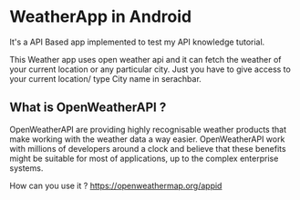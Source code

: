 # WeatherApp in Android


It's a API Based app implemented to test my API knowledge tutorial.

This Weather app uses open weather api and it can fetch the weather of your current location or any particular city. Just you have to give access to your current location/ type City name in serachbar.

## What is OpenWeatherAPI ?

OpenWeatherAPI are providing highly recognisable weather products that make working with the weather data a way easier. OpenWeatherAPI work with millions of developers around a clock and believe that these benefits might be suitable for most of applications, up to the complex enterprise systems.

How can you use it ? https://openweathermap.org/appid

